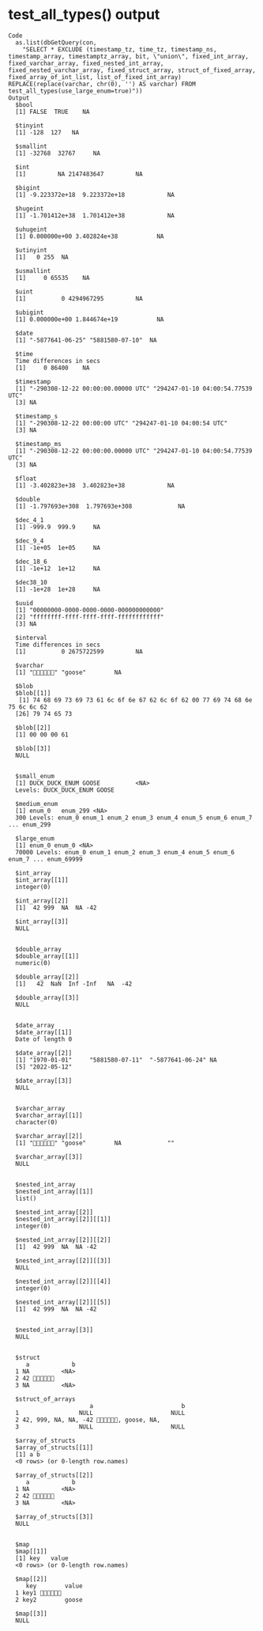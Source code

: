 # test_all_types() output

    Code
      as.list(dbGetQuery(con,
        "SELECT * EXCLUDE (timestamp_tz, time_tz, timestamp_ns, timestamp_array, timestamptz_array, bit, \"union\", fixed_int_array, fixed_varchar_array, fixed_nested_int_array, fixed_nested_varchar_array, fixed_struct_array, struct_of_fixed_array, fixed_array_of_int_list, list_of_fixed_int_array) REPLACE(replace(varchar, chr(0), '') AS varchar) FROM test_all_types(use_large_enum=true)"))
    Output
      $bool
      [1] FALSE  TRUE    NA
      
      $tinyint
      [1] -128  127   NA
      
      $smallint
      [1] -32768  32767     NA
      
      $int
      [1]         NA 2147483647         NA
      
      $bigint
      [1] -9.223372e+18  9.223372e+18            NA
      
      $hugeint
      [1] -1.701412e+38  1.701412e+38            NA
      
      $uhugeint
      [1] 0.000000e+00 3.402824e+38           NA
      
      $utinyint
      [1]   0 255  NA
      
      $usmallint
      [1]     0 65535    NA
      
      $uint
      [1]          0 4294967295         NA
      
      $ubigint
      [1] 0.000000e+00 1.844674e+19           NA
      
      $date
      [1] "-5877641-06-25" "5881580-07-10"  NA              
      
      $time
      Time differences in secs
      [1]     0 86400    NA
      
      $timestamp
      [1] "-290308-12-22 00:00:00.00000 UTC" "294247-01-10 04:00:54.77539 UTC" 
      [3] NA                                
      
      $timestamp_s
      [1] "-290308-12-22 00:00:00 UTC" "294247-01-10 04:00:54 UTC" 
      [3] NA                          
      
      $timestamp_ms
      [1] "-290308-12-22 00:00:00.00000 UTC" "294247-01-10 04:00:54.77539 UTC" 
      [3] NA                                
      
      $float
      [1] -3.402823e+38  3.402823e+38            NA
      
      $double
      [1] -1.797693e+308  1.797693e+308             NA
      
      $dec_4_1
      [1] -999.9  999.9     NA
      
      $dec_9_4
      [1] -1e+05  1e+05     NA
      
      $dec_18_6
      [1] -1e+12  1e+12     NA
      
      $dec38_10
      [1] -1e+28  1e+28     NA
      
      $uuid
      [1] "00000000-0000-0000-0000-000000000000"
      [2] "ffffffff-ffff-ffff-ffff-ffffffffffff"
      [3] NA                                    
      
      $interval
      Time differences in secs
      [1]          0 2675722599         NA
      
      $varchar
      [1] "🦆🦆🦆🦆🦆🦆" "goose"        NA            
      
      $blob
      $blob[[1]]
       [1] 74 68 69 73 69 73 61 6c 6f 6e 67 62 6c 6f 62 00 77 69 74 68 6e 75 6c 6c 62
      [26] 79 74 65 73
      
      $blob[[2]]
      [1] 00 00 00 61
      
      $blob[[3]]
      NULL
      
      
      $small_enum
      [1] DUCK_DUCK_ENUM GOOSE          <NA>          
      Levels: DUCK_DUCK_ENUM GOOSE
      
      $medium_enum
      [1] enum_0   enum_299 <NA>    
      300 Levels: enum_0 enum_1 enum_2 enum_3 enum_4 enum_5 enum_6 enum_7 ... enum_299
      
      $large_enum
      [1] enum_0 enum_0 <NA>  
      70000 Levels: enum_0 enum_1 enum_2 enum_3 enum_4 enum_5 enum_6 enum_7 ... enum_69999
      
      $int_array
      $int_array[[1]]
      integer(0)
      
      $int_array[[2]]
      [1]  42 999  NA  NA -42
      
      $int_array[[3]]
      NULL
      
      
      $double_array
      $double_array[[1]]
      numeric(0)
      
      $double_array[[2]]
      [1]   42  NaN  Inf -Inf   NA  -42
      
      $double_array[[3]]
      NULL
      
      
      $date_array
      $date_array[[1]]
      Date of length 0
      
      $date_array[[2]]
      [1] "1970-01-01"     "5881580-07-11"  "-5877641-06-24" NA              
      [5] "2022-05-12"    
      
      $date_array[[3]]
      NULL
      
      
      $varchar_array
      $varchar_array[[1]]
      character(0)
      
      $varchar_array[[2]]
      [1] "🦆🦆🦆🦆🦆🦆" "goose"        NA             ""            
      
      $varchar_array[[3]]
      NULL
      
      
      $nested_int_array
      $nested_int_array[[1]]
      list()
      
      $nested_int_array[[2]]
      $nested_int_array[[2]][[1]]
      integer(0)
      
      $nested_int_array[[2]][[2]]
      [1]  42 999  NA  NA -42
      
      $nested_int_array[[2]][[3]]
      NULL
      
      $nested_int_array[[2]][[4]]
      integer(0)
      
      $nested_int_array[[2]][[5]]
      [1]  42 999  NA  NA -42
      
      
      $nested_int_array[[3]]
      NULL
      
      
      $struct
         a            b
      1 NA         <NA>
      2 42 🦆🦆🦆🦆🦆🦆
      3 NA         <NA>
      
      $struct_of_arrays
                           a                         b
      1                 NULL                      NULL
      2 42, 999, NA, NA, -42 🦆🦆🦆🦆🦆🦆, goose, NA, 
      3                 NULL                      NULL
      
      $array_of_structs
      $array_of_structs[[1]]
      [1] a b
      <0 rows> (or 0-length row.names)
      
      $array_of_structs[[2]]
         a            b
      1 NA         <NA>
      2 42 🦆🦆🦆🦆🦆🦆
      3 NA         <NA>
      
      $array_of_structs[[3]]
      NULL
      
      
      $map
      $map[[1]]
      [1] key   value
      <0 rows> (or 0-length row.names)
      
      $map[[2]]
         key        value
      1 key1 🦆🦆🦆🦆🦆🦆
      2 key2        goose
      
      $map[[3]]
      NULL
      
      

